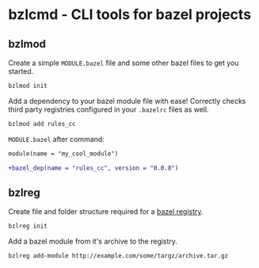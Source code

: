 # bzlcmd - CLI tools for bazel projects

## bzlmod

Create a simple `MODULE.bazel` file and some other bazel files to get you started.

```sh
bzlmod init
```

Add a dependency to your bazel module file with ease! Correctly checks third party registries configured in your `.bazelrc` files as well.

```sh
bzlmod add rules_cc
```

`MODULE.bazel` after command:

```diff
module(name = "my_cool_module")

+bazel_dep(name = "rules_cc", version = "0.0.8")
```

## bzlreg

Create file and folder structure required for a [bazel registry](https://bazel.build/external/registry).

```sh
bzlreg init
```

Add a bazel module from it's archive to the registry.

```
bzlreg add-module http://example.com/some/targz/archive.tar.gz
```
